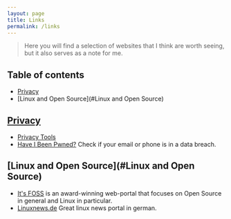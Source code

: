 ```yaml
---
layout: page
title: Links
permalink: /links
---
```


> Here you will find a selection of websites that I think are worth seeing, but it also serves as a note for me.

## Table of contents
- [Privacy](#Privacy)
- [Linux and Open Source](#Linux and Open Source)

## [Privacy](#Privacy)
- [Privacy Tools](https://www.privacytools.io/)
- [Have I Been Pwned?](https://haveibeenpwned.com/) Check if your email or phone is in a data breach.

## [Linux and Open Source](#Linux and Open Source)
- [It's FOSS](https://itsfoss.com/) is an award-winning web-portal that focuses on Open Source in general and Linux in particular.
- [Linuxnews.de](https://linuxnews.de/) Great linux news portal in german.
